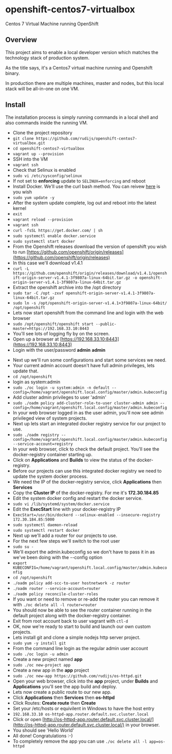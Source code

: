 # openshift-centos7-virtualbox

Centos 7 Virtual Machine running OpenShift

## Overview

This project aims to enable a local developer version which matches the technology stack of production system.

As the title says, it's a Centos7 virtual machine running and Openshift binary.

In production there are multiple machines, master and nodes, but this local stack will be all-in-one on one VM.

## Install

The installation process is simply running commands in a local shell and also commands inside the running VM.

- Clone the project repository
- `git clone https://github.com/rudijs/openshift-centos7-virtualbox.git`
- `cd openshift-centos7-virtualbox`
- `vagrant up --provision`
- SSH into the VM
- `vagrant ssh`
- Check that Selinux is enabled
- `sudo vi /etc/sysconfig/selinux`
- If not set to **enforcing** update to `SELINUX=enforcing` and reboot
- Install Docker. We'll use the curl bash method. You can reivew [here](https://docs.docker.com/engine/installation/linux/centos/) is you wish
- `sudo yum update -y`
- After the system update complete, log out and reboot into the latest kernel
- `exit`
- `vagrant reload --provision`
- `vagrant ssh`
- `curl -fsSL https://get.docker.com/ | sh`
- `sudo systemctl enable docker.service`
- `sudo systemctl start docker`
- From the Openshift releases download the version of openshift you wish to run [https://github.com/openshift/origin/releases](https://github.com/openshift/origin/releases)
- In this case we'll download v1.4.1
- `curl -L https://github.com/openshift/origin/releases/download/v1.4.1/openshift-origin-server-v1.4.1-3f9807a-linux-64bit.tar.gz -o openshift-origin-server-v1.4.1-3f9807a-linux-64bit.tar.gz`
- Extract the openshift archive into the /opt directory
- `sudo tar -C /opt -zxvf openshift-origin-server-v1.4.1-3f9807a-linux-64bit.tar.gz` 
- `sudo ln -s /opt/openshift-origin-server-v1.4.1+3f9807a-linux-64bit/ /opt/openshift`
- Lets now start openshift from the command line and login with the web browser
- `sudo /opt/openshift/openshift start --public-master=https://192.168.33.10:8443`
- You'll see lots of logging fly by on the screen.
- Open up a browser at [https://192.168.33.10:8443](https://192.168.33.10:8443)
- Login with the user/password **admin** **admin**

<!--

- Now is a good time to setup start on boot for Openshift.
- Exit on the command line with `clt-c`
- Create and openshift systemd service file
- `sudo vi openshift.service`
- Paste this text into that file:

[Unit]
Description=Origin Service
Documentation=https://github.com/openshift/origin
After=network.target
After=docker.service

[Service]
Type=notify
ExecStart=/opt/openshift/openshift start --public-master=https://192.168.33.10:8443
LimitNOFILE=131072
LimitCORE=infinity
SyslogIdentifier=origin-master
Restart=always
RestartSec=5s

[Install]
WantedBy=multi-user.target

- `sudo systemctl enable openshift.service`
- `sudo systemctl start openshift`
- After a few moments openshift will be started, check for the process with:
- `ps aux | grep openshift`
- Open up a browser at [https://192.168.33.10:8443](https://192.168.33.10:8443)

-->

- Next up we'll run some configurations and start some services we need.
- Your current admin account doesn't have full admin privileges, lets update that.
- `cd /opt/openshift`
- login as system:admin
- `sudo ./oc login -u system:admin -n default --config=/home/vagrant/openshift.local.config/master/admin.kubeconfig`
- Add cluster admin privileges to user 'admin'
- `sudo ./oadm policy add-cluster-role-to-user cluster-admin admin --config=/home/vagrant/openshift.local.config/master/admin.kubeconfig`
- In your web browser logged in as the user admin, you'll now see admin privileged view of system projects.
- Next up lets start an integrated docker registry service for our project to use.
- `sudo ./oadm registry --config=/home/vagrant/openshift.local.config/master/admin.kubeconfig --service-account=registry`
- In your web browser, click to check the default project. You'll see the docker-registry container starting up.
- Click on **Applications** and **Builds** to view the status of the docker-registry.
- Before our projects can use this integrated docker registry we need to update the system docker process.
- We need the IP of the docker-registry service, click **Applications** then **Services**
- Copy the **Cluster IP** of the docker-registry. For me it's **172.30.184.85**
- Edit the system docker config and restart the docker service.
- `sudo vi /lib/systemd/system/docker.service`
- Edit the **ExecStart** line with your docker-registry IP
- `ExecStart=/usr/bin/dockerd --selinux-enabled --insecure-registry 172.30.184.85:5000`
- `sudo systemctl daemon-reload`
- `sudo systemctl restart docker`
- Next up we'll add a router for our projects to use.
- For the next few steps we'll switch to the root user
- `sudo su -`
- We'll export the admin.kubeconfig so we don't have to pass it in as we've been doing with the --config option
- `export KUBECONFIG=/home/vagrant/openshift.local.config/master/admin.kubeconfig`
- `cd /opt/openshift`
- `./oadm policy add-scc-to-user hostnetwork -z router`
- `./oadm router --service-account=router`
- `./oadm policy reconcile-cluster-roles`
- If you want or need to remove or re-add the router you can remove it with `./oc delete all -l router=router`
- You should now be able to see the router container running in the default project along with the docker-registry container.
- Exit from root account back to user vagrant with `ctl-d`
- OK, now we're ready to start to build and launch our own custom projects.
- Lets install git and clone a simple nodejs http server project.
- `sudo yum -y install git`
- From the command line login as the regular admin user account
- `sudo ./oc login -u admin`
- Create a new project named **app**
- `sudo ./oc new-project app`
- Create a new app in the **app** project
- `sudo ./oc new-app https://github.com/rudijs/os-httpd.git`
- Open your web browser, click into the **app** project, under **Builds** and **Applications** you'll see the app build and deploy.
- Lets now create a public route to our new app.
- Click **Applications** then **Services** then **os-httpd**
- Click Routes: **Create route** then **Create**
- Set your /etc/hosts or equivilent in Windows to have the host entry
- `192.168.33.10 os-httpd-app.router.default.svc.cluster.local`
- Click or open [http://os-httpd-app.router.default.svc.cluster.local/](http://os-httpd-app.router.default.svc.cluster.local/) in your browser.
- You should see 'Hello World'
- All done! Congratulations :-)
- To completely remove the app you can use `./oc delete all -l app=os-httpd`

<!--
https://github.com/anacortes/openshift-demo/blob/master/README.md
https://docs.docker.com/engine/installation/linux/centos/
-->
